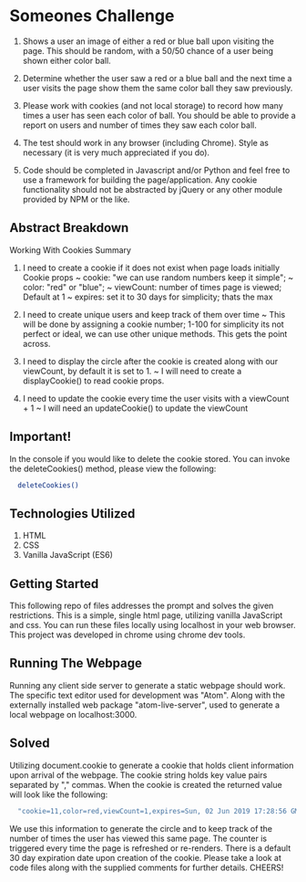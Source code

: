# Someones Challenge

1. Shows a user an image of either a red or blue ball upon visiting the page. This should be random, with a 50/50 chance of a user being shown either color ball.

2. Determine whether the user saw a red or a blue ball and the next time a user visits the page show them the same color ball they saw previously.

3. Please work with cookies (and not local storage) to record how many times a user has seen each color of ball. You should be able to provide a report on users and number of times they saw each color ball.

4. The test should work in any browser (including Chrome). Style as necessary (it is very much appreciated if you do).

5. Code should be completed in Javascript and/or Python and feel free to use a framework for building the page/application. Any cookie functionality should not be abstracted by jQuery or any other module provided by NPM or the like.

## Abstract Breakdown

Working With Cookies
Summary

1. I need to create a cookie if it does not exist when page loads initially
  Cookie props
  ~ cookie: "we can use random numbers keep it simple";
  ~ color: "red" or "blue";
  ~ viewCount: number of times page is viewed; Default at 1
  ~ expires: set it to 30 days for simplicity; thats the max

2. I need to create unique users and keep track of them over time
  ~ This will be done by assigning a cookie number; 1-100 for simplicity
  its not perfect or ideal, we can use other unique methods. This gets the
  point across.


3. I need to display the circle after the cookie is created along with our
  viewCount, by default it is set to 1.
  ~ I will need to create a displayCookie() to read cookie props.


4. I need to update the cookie every time the user visits with a viewCount + 1
   ~ I will need an updateCookie() to update the viewCount

## Important!

In the console if you would like to delete the cookie stored. You can invoke the deleteCookies() method, please view the following:

```bash
  deleteCookies()
```

## Technologies Utilized

1. HTML
2. CSS
3. Vanilla JavaScript (ES6)

## Getting Started

This following repo of files addresses the prompt and solves the given restrictions. This is a simple, single html page, utilizing vanilla JavaScript and css. You can run these files locally using localhost in your web browser. This project was developed in chrome using chrome dev tools.

## Running The Webpage

Running any client side server to generate a static webpage should work. The specific text editor used for development was "Atom". Along with the externally installed web package "atom-live-server", used to generate a local webpage on localhost:3000.

## Solved

Utilizing document.cookie to generate a cookie that holds client information upon arrival of the webpage. The cookie string holds key value pairs separated by "," commas. When the cookie is created the returned value will look like the
following:

```bash
  "cookie=11,color=red,viewCount=1,expires=Sun, 02 Jun 2019 17:28:56 GMT"
```
We use this information to generate the circle and to keep track of the number of times the user has viewed this same page. The counter is triggered every time
the page is refreshed or re-renders. There is a default 30 day expiration date upon creation of the cookie. Please take a look at code files along with the supplied comments for further details. CHEERS!
